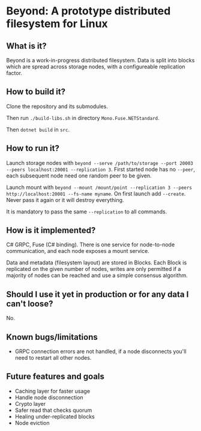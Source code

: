# Beyond: A prototype distributed filesystem for Linux

## What is it?

Beyond is a work-in-progress distributed filesystem.
Data is split into blocks which are spread across storage nodes, with
a configureable replication factor.

## How to build it?

Clone the repository and its submodules.

Then run `./build-libs.sh` in directory `Mono.Fuse.NETStandard`.

Then `dotnet build` in `src`.


## How to run it?

Launch storage nodes with `beyond --serve /path/to/storage --port 20003 --peers localhost:20001 --replication 3`.
First started node has no `--peer`, each subsequent node need one random peer to be given.

Launch mount with `beyond --mount /mount/point --replication 3 --peers http://localhost:20001 --fs-name myname`.
On first launch add `--create`. Never pass it again or it will destroy everything.

It is mandatory to pass the same `--replication` to all commands.

## How is it implemented?

C# GRPC, Fuse (C# binding). There is one service for node-to-node communication, and each node
exposes a mount service.

Data and metadata (filesystem layout) are stored in Blocks. Each Block
is replicated on the given number of nodes, writes are only permitted if
a majority of nodes can be reached and use a simple consensus algorithm.


## Should I use it yet in production or for any data I can't loose?

No.

## Known bugs/limitations

- GRPC connection errors are not handled, if a node disconnects you'll need to
  restart all other nodes.

## Future features and goals

  - Caching layer for faster usage
  - Handle node disconnection
  - Crypto layer
  - Safer read that checks quorum
  - Healing under-replicated blocks
  - Node eviction